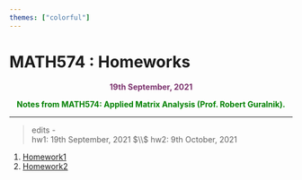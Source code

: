 ```yaml
---
themes: ["colorful"]
---
```


# MATH574 : Homeworks
<p style="text-align:center; color:#7A306C"> <b>19th September, 2021</b> </p>
<p style='text-align:center;color:green'><b>
Notes from MATH574: Applied Matrix Analysis (Prof. Robert Guralnik).</b></p>


---

>edits -\
hw1: 19th September, 2021 $\\$
hw2: 9th October, 2021



1. [Homework1](hw1)
2. [Homework2](hw2)

